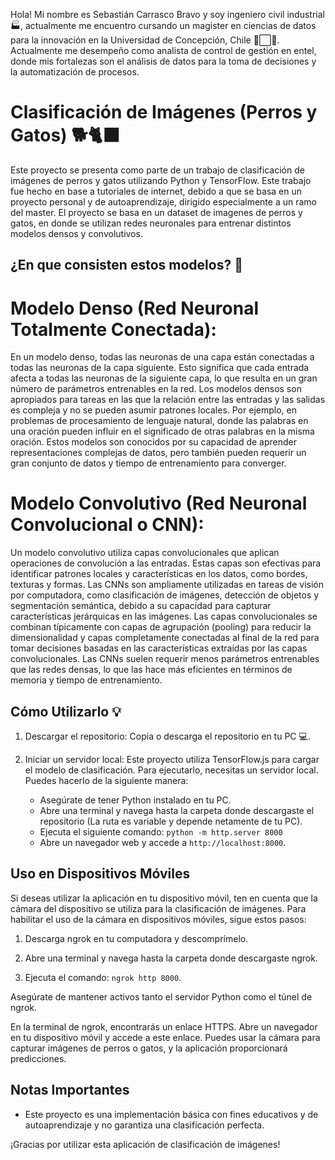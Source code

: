 
Hola! Mi nombre es Sebastián Carrasco Bravo y soy ingeniero civil industrial 🏭, actualmente me encuentro cursando un magister en ciencias de datos para la innovación en la Universidad de Concepción, Chile 🔴⬜🔷.
Actualmente me desempeño como analista de control de gestión en entel, donde mis fortalezas son el análisis de datos para la toma de decisiones y la automatización de procesos.

# Clasificación de Imágenes (Perros y Gatos) 🐕🐈‍⬛

Este proyecto se presenta como parte de un trabajo de clasificación de imágenes de perros y gatos utilizando Python y TensorFlow. Este trabajo fue hecho en base a tutoriales de internet, debido a que se basa en un proyecto personal y de autoaprendizaje, dirigido especialmente a un ramo del master.
El proyecto se basa en un dataset de imagenes de perros y gatos, en donde se utilizan redes neuronales para entrenar distintos modelos densos y convolutivos.
## ¿En que consisten estos modelos? 🧠

# Modelo Denso (Red Neuronal Totalmente Conectada):

En un modelo denso, todas las neuronas de una capa están conectadas a todas las neuronas de la capa siguiente. Esto significa que cada entrada afecta a todas las neuronas de la siguiente capa, lo que resulta en un gran número de parámetros entrenables en la red.
Los modelos densos son apropiados para tareas en las que la relación entre las entradas y las salidas es compleja y no se pueden asumir patrones locales. Por ejemplo, en problemas de procesamiento de lenguaje natural, donde las palabras en una oración pueden influir en el significado de otras palabras en la misma oración.
Estos modelos son conocidos por su capacidad de aprender representaciones complejas de datos, pero también pueden requerir un gran conjunto de datos y tiempo de entrenamiento para converger.

# Modelo Convolutivo (Red Neuronal Convolucional o CNN):

Un modelo convolutivo utiliza capas convolucionales que aplican operaciones de convolución a las entradas. Estas capas son efectivas para identificar patrones locales y características en los datos, como bordes, texturas y formas.
Las CNNs son ampliamente utilizadas en tareas de visión por computadora, como clasificación de imágenes, detección de objetos y segmentación semántica, debido a su capacidad para capturar características jerárquicas en las imágenes.
Las capas convolucionales se combinan típicamente con capas de agrupación (pooling) para reducir la dimensionalidad y capas completamente conectadas al final de la red para tomar decisiones basadas en las características extraídas por las capas convolucionales.
Las CNNs suelen requerir menos parámetros entrenables que las redes densas, lo que las hace más eficientes en términos de memoria y tiempo de entrenamiento.

## Cómo Utilizarlo 💡

1. Descargar el repositorio: Copia o descarga el repositorio en tu PC 💻.

2. Iniciar un servidor local: Este proyecto utiliza TensorFlow.js para cargar el modelo de clasificación. Para ejecutarlo, necesitas un servidor local. Puedes hacerlo de la siguiente manera:

   - Asegúrate de tener Python instalado en tu PC.
   - Abre una terminal y navega hasta la carpeta donde descargaste el repositorio (La ruta es variable y depende netamente de tu PC).
   - Ejecuta el siguiente comando: `python -m http.server 8000`
   - Abre un navegador web y accede a `http://localhost:8000`.

## Uso en Dispositivos Móviles

Si deseas utilizar la aplicación en tu dispositivo móvil, ten en cuenta que la cámara del dispositivo se utiliza para la clasificación de imágenes. Para habilitar el uso de la cámara en dispositivos móviles, sigue estos pasos:

1. Descarga ngrok en tu computadora y descomprímelo.

2. Abre una terminal y navega hasta la carpeta donde descargaste ngrok.

3. Ejecuta el comando: `ngrok http 8000`.

Asegúrate de mantener activos tanto el servidor Python como el túnel de ngrok.

En la terminal de ngrok, encontrarás un enlace HTTPS. Abre un navegador en tu dispositivo móvil y accede a este enlace. Puedes usar la cámara para capturar imágenes de perros o gatos, y la aplicación proporcionará predicciones.

## Notas Importantes

- Este proyecto es una implementación básica con fines educativos y de autoaprendizaje y no garantiza una clasificación perfecta.

¡Gracias por utilizar esta aplicación de clasificación de imágenes!
